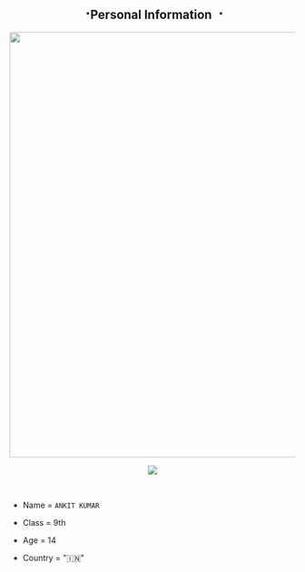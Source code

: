 <h2 align="center"><b> ⠐Personal Information ⠐ </b></h2>

<p align='Middle'><a href='https://t.me/GODOPBOY'><img src='https://te.legra.ph/file/5f1cf8dce076ee7558b46.jpg' width='750"'></a></p>

<p align="center">
  <img src="https://readme-typing-svg.herokuapp.com?color=F77247&width=420&lines=A+PROGRAMMER+AND+DEVELOPER+FROM+INDIA%E2%9C%8C%EF%B8%8F;NOOB%2C+IN%2CCODINGS%E2%9D%A4%EF%B8%8F">
</p> 
<br>

- Name = ```ANKIT KUMAR```

- Class = 9th

- Age = 14

- Country = "🇮🇳"

<br>
  
<!---
GODOP-ANKIT/GODOP-ANKIT is a ✨ special ✨ repository because its `README.md` (this file) appears on your GitHub profile.
You can click the Preview link to take a look at your changes.
---> 
